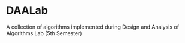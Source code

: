 # DAALab
A collection of algorithms implemented during Design and Analysis of Algorithms Lab (5th Semester)
